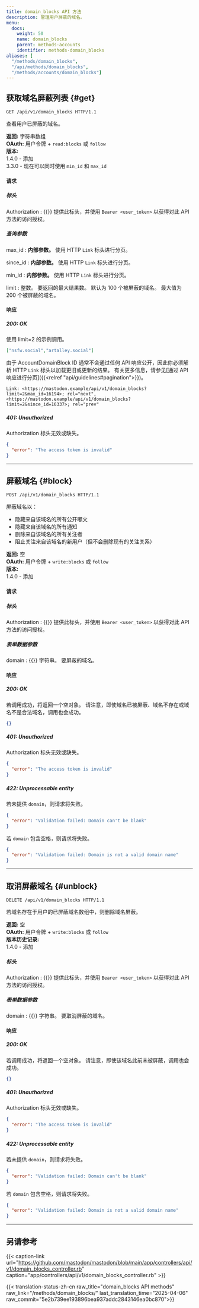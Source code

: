 ```yaml
---
title: domain_blocks API 方法
description: 管理用户屏蔽的域名。
menu:
  docs:
    weight: 50
    name: domain_blocks
    parent: methods-accounts
    identifier: methods-domain_blocks
aliases: [
  "/methods/domain_blocks",
  "/api/methods/domain_blocks",
  "/methods/accounts/domain_blocks"]
---
```


<style>
#TableOfContents ul ul ul {display: none}
</style>

## 获取域名屏蔽列表 {#get}

```http
GET /api/v1/domain_blocks HTTP/1.1
```

查看用户已屏蔽的域名。

**返回:** 字符串数组\
**OAuth:** 用户令牌 + `read:blocks` 或 `follow`\
**版本:**\
1.4.0 - 添加\
3.3.0 - 现在可以同时使用 `min_id` 和 `max_id`

#### 请求
##### 标头

Authorization
: {{<required>}} 提供此标头，并使用 `Bearer <user_token>` 以获得对此 API 方法的访问授权。

##### 查询参数

max_id
: **内部参数。** 使用 HTTP `Link` 标头进行分页。

since_id
: **内部参数。** 使用 HTTP `Link` 标头进行分页。

min_id
: **内部参数。** 使用 HTTP `Link` 标头进行分页。

limit
: 整数。 要返回的最大结果数。 默认为 100 个被屏蔽的域名。 最大值为 200 个被屏蔽的域名。

#### 响应
##### 200: OK

使用 limit=2 的示例调用。

```json
["nsfw.social","artalley.social"]
```

由于 AccountDomainBlock ID 通常不会通过任何 API 响应公开，因此你必须解析 HTTP `Link` 标头以加载更旧或更新的结果。 有关更多信息，请参见[通过 API 响应进行分页]({{<relref "api/guidelines#pagination">}})。

```http
Link: <https://mastodon.example/api/v1/domain_blocks?limit=2&max_id=16194>; rel="next", <https://mastodon.example/api/v1/domain_blocks?limit=2&since_id=16337>; rel="prev"
```

##### 401: Unauthorized

Authorization 标头无效或缺失。

```json
{
  "error": "The access token is invalid"
}
```

---

## 屏蔽域名 {#block}

```http
POST /api/v1/domain_blocks HTTP/1.1
```

屏蔽域名以：
- 隐藏来自该域名的所有公开嘟文
- 隐藏来自该域名的所有通知
- 删除来自该域名的所有关注者
- 阻止关注来自该域名的新用户（但不会删除现有的关注关系）

**返回:** 空\
**OAuth:** 用户令牌 + `write:blocks` 或 `follow`\
**版本:**\
1.4.0 - 添加

#### 请求

##### 标头

Authorization
: {{<required>}} 提供此标头，并使用 `Bearer <user_token>` 以获得对此 API 方法的访问授权。

##### 表单数据参数

domain
: {{<required>}} 字符串。 要屏蔽的域名。

#### 响应
##### 200: OK

若调用成功，将返回一个空对象。 请注意，即使域名已被屏蔽、域名不存在或域名不是合法域名，调用也会成功。

```json
{}
```

##### 401: Unauthorized

Authorization 标头无效或缺失。

```json
{
  "error": "The access token is invalid"
}
```

##### 422: Unprocessable entity

若未提供 `domain`，则请求将失败。

```json
{
  "error": "Validation failed: Domain can't be blank"
}
```

若 `domain` 包含空格，则请求将失败。

```json
{
  "error": "Validation failed: Domain is not a valid domain name"
}
```

---

## 取消屏蔽域名 {#unblock}

```http
DELETE /api/v1/domain_blocks HTTP/1.1
```

若域名存在于用户的已屏蔽域名数组中，则删除域名屏蔽。

**返回:** 空\
**OAuth:** 用户令牌 + `write:blocks` 或 `follow`\
**版本历史记录:**\
1.4.0 - 添加

##### 标头

Authorization
: {{<required>}} 提供此标头，并使用 `Bearer <user_token>` 以获得对此 API 方法的访问授权。

##### 表单数据参数

domain
: {{<required>}} 字符串。 要取消屏蔽的域名。

#### 响应
##### 200: OK

若调用成功，将返回一个空对象。 请注意，即使该域名此前未被屏蔽，调用也会成功。

```json
{}
```

##### 401: Unauthorized

Authorization 标头无效或缺失。

```json
{
  "error": "The access token is invalid"
}
```

##### 422: Unprocessable entity

若未提供 `domain`，则请求将失败。

```json
{
  "error": "Validation failed: Domain can't be blank"
}
```

若 `domain` 包含空格，则请求将失败。

```json
{
  "error": "Validation failed: Domain is not a valid domain name"
}
```

---

## 另请参考

{{< caption-link url="https://github.com/mastodon/mastodon/blob/main/app/controllers/api/v1/domain_blocks_controller.rb" caption="app/controllers/api/v1/domain_blocks_controller.rb" >}}

{{< translation-status-zh-cn raw_title="domain_blocks API methods" raw_link="/methods/domain_blocks/" last_translation_time="2025-04-06" raw_commit="5e2b739ee193896bea937addc2843146ea0bc870">}}
